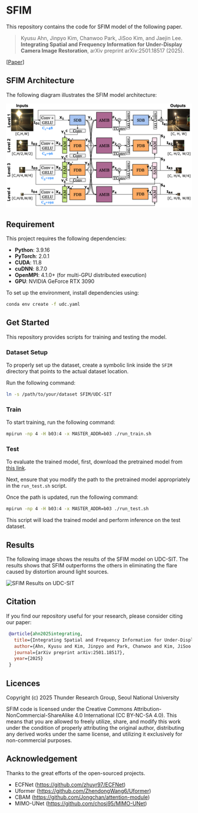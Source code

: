 # SFIM

This repository contains the code for SFIM model of the following paper.
> Kyusu Ahn, Jinpyo Kim, Chanwoo Park, JiSoo Kim, and Jaejin Lee. **Integrating Spatial and Frequency Information for Under-Display Camera Image Restoration**, arXiv preprint arXiv:2501.18517 (2025).<br>

[[Paper](https://arxiv.org/pdf/2501.18517)]

## SFIM Architecture

The following diagram illustrates the SFIM model architecture:

![SFIM Architecture](assets/SFIM.png)


## Requirement
This project requires the following dependencies:
- **Python**: 3.9.16
- **PyTorch**: 2.0.1  
- **CUDA**: 11.8  
- **cuDNN**: 8.7.0 
- **OpenMPI**: 4.1.0+ (for multi-GPU distributed execution)
- **GPU**: NVIDIA GeForce RTX 3090  

To set up the environment, install dependencies using:  
```bash
conda env create -f udc.yaml
```

## Get Started
This repository provides scripts for training and testing the model.

### Dataset Setup

To properly set up the dataset, create a symbolic link inside the `SFIM` directory that points to the actual dataset location.  

Run the following command:  
```bash
ln -s /path/to/your/dataset SFIM/UDC-SIT
```

### Train
To start training, run the following command:  
```bash
mpirun -np 4 -H b03:4 -x MASTER_ADDR=b03 ./run_train.sh
```

### Test
To evaluate the trained model, first, download the pretrained model from [this link](https://drive.google.com/file/d/1IlLJfqqstKO79GqOZ26y79VZYAvYTqxi/view?usp=sharing).

Next, ensure that you modify the path to the pretrained model appropriately in the `run_test.sh` script.

Once the path is updated, run the following command:

```bash
mpirun -np 4 -H b03:4 -x MASTER_ADDR=b03 ./run_test.sh
```
This script will load the trained model and perform inference on the test dataset.


## Results
The following image shows the results of the SFIM model on UDC-SIT. The results shows that SFIM outperforms the others in eliminating the flare caused by distortion around light sources.


![SFIM Results on UDC-SIT](assets/sfim_results_udc_sit.png)



## Citation

   If you find our repository useful for your research, please consider citing our paper:

   ```bibtex
    @article{ahn2025integrating,
      title={Integrating Spatial and Frequency Information for Under-Display Camera Image Restoration},
      author={Ahn, Kyusu and Kim, Jinpyo and Park, Chanwoo and Kim, JiSoo and Lee, Jaejin},
      journal={arXiv preprint arXiv:2501.18517},
      year={2025}
    }
   ```

## Licences

Copyright (c) 2025 Thunder Research Group, Seoul National University

SFIM code is licensed under the Creative Commons Attribution-NonCommercial-ShareAlike 4.0 International (CC BY-NC-SA 4.0). This means that you are allowed to freely utilize, share, and modify this work under the condition of properly attributing the original author, distributing any derived works under the same license, and utilizing it exclusively for non-commercial purposes.

## Acknowledgement
Thanks to the great efforts of the open-sourced projects.
- ECFNet (<https://github.com/zhuyr97/ECFNet>)
- Uformer (<https://github.com/ZhendongWang6/Uformer>)
- CBAM (<https://github.com/Jongchan/attention-module>)
- MIMO-UNet (<https://github.com/chosj95/MIMO-UNet>)
